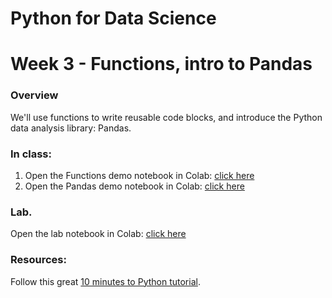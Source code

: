
# Python for Data Science
# Week 3 - Functions, intro to Pandas
### Overview
We'll use functions to write reusable code blocks, and introduce the Python data analysis library: Pandas.

### In class:
1. Open the Functions demo notebook in Colab: [click here](https://colab.research.google.com/github/worldbank/Python-for-Data-Science/blob/master/week%203/Week%203%20-%20Functions%20demo.ipynb)
2. Open the Pandas demo notebook in Colab: [click here](https://colab.research.google.com/github/worldbank/Python-for-Data-Science/blob/master/week%203/Week%203%20-%20Pandas%20demo.ipynb)

### Lab.
Open the lab notebook in Colab:  [click here](https://colab.research.google.com/github/worldbank/Python-for-Data-Science/blob/master/week%203/Week%203%20-%20Lab.ipynb)

### Resources: 
Follow this great [10 minutes to Python tutorial](https://pandas.pydata.org/pandas-docs/stable/getting_started/10min.html).
